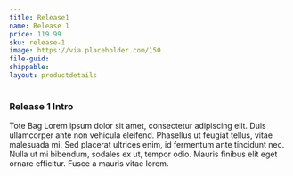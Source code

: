 ```yaml
---
title: Release1
name: Release 1
price: 119.99
sku: release-1
image: https://via.placeholder.com/150
file-guid: 
shippable: 
layout: productdetails
---
```


### Release 1 Intro
Tote Bag Lorem ipsum dolor sit amet, consectetur adipiscing elit. Duis ullamcorper ante non vehicula eleifend.
Phasellus ut feugiat tellus, vitae malesuada mi. Sed placerat ultrices enim, id fermentum ante tincidunt nec.
Nulla ut mi bibendum, sodales ex ut, tempor odio. Mauris finibus elit eget ornare efficitur. Fusce a mauris vitae lorem.